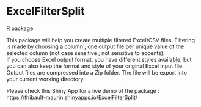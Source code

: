 # ExcelFilterSplit
R package

This package will help you create multiple filtered Excel/CSV files. Filtering is made by choosing a column ; one output file per unique value of the selected column (not case sensitive ; not sensitive to accents).   
If you choose Excel output format, you have different styles available, but you can also keep the format and style of your original Excel input file.
Output files are compressed into a Zip folder. The file will be export into your current working directory.   

Please check this Shiny App for a live demo of the package :   
https://thibault-maurin.shinyapps.io/ExcelFilterSplit/
